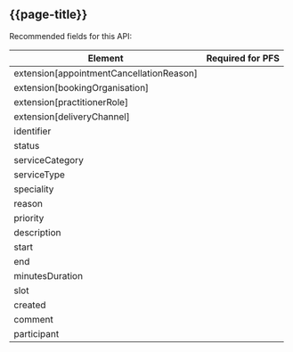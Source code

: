 ## {{page-title}}

Recommended fields for this API:

<table data-responsive>
    <thead>
        <tr>
            <th>Element</th>
            <th data-no-sort>Required for PFS</th>
        </tr>
    </thead>
    <tbody>
        <tr>
            <td>extension[appointmentCancellationReason]</td>
            <td><span class="fas fa-check-circle text-success fa-lg"></span></td>
        </tr>
        <tr>
            <td>extension[bookingOrganisation]</td>
            <td><span class="fas fa-times-circle text-danger fa-lg" title="Not required"></span></td>
        </tr>
        <tr>
            <td>extension[practitionerRole]</td>
            <td><span class="fas fa-check-circle text-success fa-lg"></span></td>
        </tr>
        <tr>
            <td>extension[deliveryChannel]</td>
            <td><span class="fas fa-times-circle text-danger fa-lg" title="Not required"></span></td>
        </tr>
        <tr>
            <td>identifier</td>
            <td><span class="fas fa-times-circle text-danger fa-lg" title="Not required"></span></td>
        </tr>
        <tr>
            <td>status</td>
            <td><span class="fas fa-times-circle text-danger fa-lg" title="Not required"></span></td>
        </tr>
        <tr>
            <td>serviceCategory</td>
            <td><span class="fas fa-check-circle text-success fa-lg"></span></td>
        </tr>
        <tr>
            <td>serviceType</td>
            <td><span class="fas fa-check-circle text-success fa-lg"></span></td>
        </tr>
        <tr>
            <td>speciality</td>
            <td><span class="fas fa-times-circle text-danger fa-lg" title="Not required"></span></td>
        </tr>
        <tr>
            <td>reason</td>
            <td><span class="fas fa-check-circle text-success fa-lg"></span></td>
        </tr>
        <tr>
            <td>priority</td>
            <td><span class="fas fa-times-circle text-danger fa-lg" title="Not required"></span></td>
        </tr>
        <tr>
            <td>description</td>
            <td><span class="fas fa-times-circle text-danger fa-lg" title="Not required"></span></td>
        </tr>
        <tr>
            <td>start</td>
            <td><span class="fas fa-check-circle text-success fa-lg"></span></td>
        </tr>
        <tr>
            <td>end</td>
            <td><span class="fas fa-times-circle text-danger fa-lg" title="Not required"></span></td>
        </tr>
        <tr>
            <td>minutesDuration</td>
            <td><span class="fas fa-times-circle text-danger fa-lg" title="Not required"></span></td>
        </tr>
        <tr>
            <td>slot</td>
            <td><span class="fas fa-times-circle text-danger fa-lg" title="Not required"></span></td>
        </tr>
        <tr>
            <td>created</td>
            <td><span class="fas fa-times-circle text-danger fa-lg" title="Not required"></span></td>
        </tr>
        <tr>
            <td>comment</td>
            <td><span class="fas fa-times-circle text-danger fa-lg" title="Not required"></span></td>
        </tr>
        <tr>
            <td>participant</td>
           <td><span class="fas fa-times-circle text-danger fa-lg" title="Not required"></span></td>
        </tr>
    </tbody>
</table>
